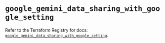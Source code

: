 # `google_gemini_data_sharing_with_google_setting`

Refer to the Terraform Registry for docs: [`google_gemini_data_sharing_with_google_setting`](https://registry.terraform.io/providers/hashicorp/google/6.45.0/docs/resources/gemini_data_sharing_with_google_setting).
